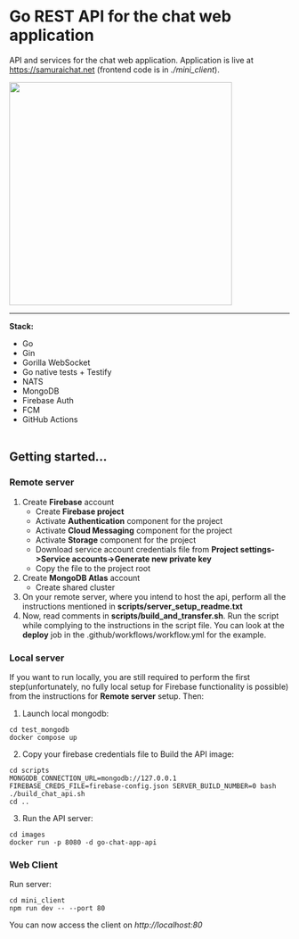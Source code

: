 # Go REST API for the chat web application
API and services for the chat web application. Application is live at https://samuraichat.net (frontend code is in <em>./mini_client</em>). 

<img src="https://github.com/user-attachments/assets/277df0c0-5d3c-4858-8c69-e3de080db830" width=400> 

___

**Stack:**
- Go
- Gin
- Gorilla WebSocket
- Go native tests + Testify
- NATS
- MongoDB
- Firebase Auth
- FCM
- GitHub Actions
  <br/><br/>
## Getting started...
### Remote server
1. Create **Firebase** account
    - Create **Firebase project**
    - Activate **Authentication** component for the project
    - Activate **Cloud Messaging** component for the project
    - Activate **Storage** component for the project
    - Download service account credentials file from **Project settings->Service accounts->Generate new private key**
    - Copy the file to the project root
2. Create **MongoDB Atlas** account
    - Create shared cluster
3. On your remote server, where you intend to host the api,
 perform all the instructions mentioned in **scripts/server_setup_readme.txt**
4. Now, read comments in **scripts/build_and_transfer.sh**. Run the script while complying to the instructions in the script file.
 You can look at the **deploy** job in the .github/workflows/workflow.yml for the example.

### Local server
If you want to run locally, you are still required to perform the first step(unfortunately, no fully local setup for Firebase functionality is possible) from the instructions for **Remote server** setup. Then:
1. Launch local mongodb:
~~~
cd test_mongodb
docker compose up
~~~
2. Copy your firebase credentials file to Build the API image:
~~~
cd scripts
MONGODB_CONNECTION_URL=mongodb://127.0.0.1 FIREBASE_CREDS_FILE=firebase-config.json SERVER_BUILD_NUMBER=0 bash ./build_chat_api.sh
cd ..
~~~
3. Run the API server:
~~~
cd images
docker run -p 8080 -d go-chat-app-api
~~~

### Web Client
Run server:
~~~
cd mini_client
npm run dev -- --port 80
~~~
You can now access the client on <em>http://localhost:80</em>



